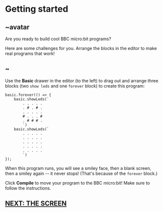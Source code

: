 # Getting started

## ~avatar

Are you ready to build cool BBC micro:bit programs?

Here are some challenges for you. Arrange the blocks in the editor
to make real programs that work!

## ~

Use the **Basic** drawer in the editor (to the left) 
to drag out and arrange three blocks (two `show leds` and one `forever` block)
to create this program:

```blocks
basic.forever(() => {
    basic.showLeds(`
        . . . . .
        . # . # .
        . . . . .
        # . . . #
        . # # # .
        `)
    basic.showLeds(`
        . . . . .
        . . . . .
        . . . . .
        . . . . .
        . . . . .
        `)
});
```

When this program runs, you will see a smiley face, then a blank
screen, then a smiley again -- it never stops! (That's because of the
``forever`` block.)

Click **Compile** to move your program to the BBC micro:bit! 
Make sure to follow the instructions.

## [NEXT: THE SCREEN](/getting-started/screen)